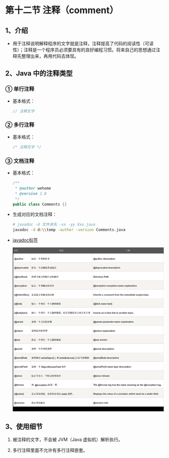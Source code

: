 # 第十二节 注释（comment）

## 1、介绍

- 用于注释说明解释程序的文字就是注释，注释提高了代码的阅读性（可读性）；注释是一个程序员必须要具有的良好编程习惯。将来自己的思想通过注释先整理出来，再用代码去体现。

## 2、Java 中的注释类型

### ① 单行注释

- 基本格式：

    ```java
    // 注释文字
    ```

### ② 多行注释

- 基本格式：

    ```java
    /* 注释文字 */
    ``` 

### ③ 文档注释

- 基本格式：

    ```java
    /**
     * @author wehome
     * @version 1.0
     */
    public class Comments {}
    ```

- 生成对应的文档注释：

    ```sh
    # javadoc -d 文件夹名 -xx -yy Xxx.java
    javadoc -d d:\\temp -author -version Comments.java
    ```

- [javadoc标签](https://raw.githubusercontent.com/wehome-h/typora-images-repository/main/images/javadoc标签.docx)

  ![](https://raw.githubusercontent.com/wehome-h/typora-images-repository/main/images/20240413220252.png)

## 3、使用细节

1. 被注释的文字，不会被 JVM（Java 虚拟机）解析执行。

2. 多行注释里面不允许有多行注释嵌套。